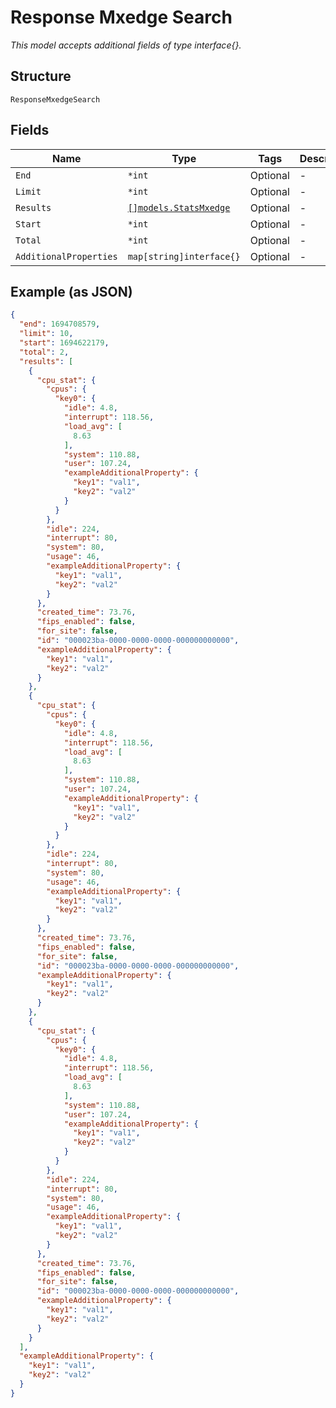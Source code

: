 
# Response Mxedge Search

*This model accepts additional fields of type interface{}.*

## Structure

`ResponseMxedgeSearch`

## Fields

| Name | Type | Tags | Description |
|  --- | --- | --- | --- |
| `End` | `*int` | Optional | - |
| `Limit` | `*int` | Optional | - |
| `Results` | [`[]models.StatsMxedge`](../../doc/models/stats-mxedge.md) | Optional | - |
| `Start` | `*int` | Optional | - |
| `Total` | `*int` | Optional | - |
| `AdditionalProperties` | `map[string]interface{}` | Optional | - |

## Example (as JSON)

```json
{
  "end": 1694708579,
  "limit": 10,
  "start": 1694622179,
  "total": 2,
  "results": [
    {
      "cpu_stat": {
        "cpus": {
          "key0": {
            "idle": 4.8,
            "interrupt": 118.56,
            "load_avg": [
              8.63
            ],
            "system": 110.88,
            "user": 107.24,
            "exampleAdditionalProperty": {
              "key1": "val1",
              "key2": "val2"
            }
          }
        },
        "idle": 224,
        "interrupt": 80,
        "system": 80,
        "usage": 46,
        "exampleAdditionalProperty": {
          "key1": "val1",
          "key2": "val2"
        }
      },
      "created_time": 73.76,
      "fips_enabled": false,
      "for_site": false,
      "id": "000023ba-0000-0000-0000-000000000000",
      "exampleAdditionalProperty": {
        "key1": "val1",
        "key2": "val2"
      }
    },
    {
      "cpu_stat": {
        "cpus": {
          "key0": {
            "idle": 4.8,
            "interrupt": 118.56,
            "load_avg": [
              8.63
            ],
            "system": 110.88,
            "user": 107.24,
            "exampleAdditionalProperty": {
              "key1": "val1",
              "key2": "val2"
            }
          }
        },
        "idle": 224,
        "interrupt": 80,
        "system": 80,
        "usage": 46,
        "exampleAdditionalProperty": {
          "key1": "val1",
          "key2": "val2"
        }
      },
      "created_time": 73.76,
      "fips_enabled": false,
      "for_site": false,
      "id": "000023ba-0000-0000-0000-000000000000",
      "exampleAdditionalProperty": {
        "key1": "val1",
        "key2": "val2"
      }
    },
    {
      "cpu_stat": {
        "cpus": {
          "key0": {
            "idle": 4.8,
            "interrupt": 118.56,
            "load_avg": [
              8.63
            ],
            "system": 110.88,
            "user": 107.24,
            "exampleAdditionalProperty": {
              "key1": "val1",
              "key2": "val2"
            }
          }
        },
        "idle": 224,
        "interrupt": 80,
        "system": 80,
        "usage": 46,
        "exampleAdditionalProperty": {
          "key1": "val1",
          "key2": "val2"
        }
      },
      "created_time": 73.76,
      "fips_enabled": false,
      "for_site": false,
      "id": "000023ba-0000-0000-0000-000000000000",
      "exampleAdditionalProperty": {
        "key1": "val1",
        "key2": "val2"
      }
    }
  ],
  "exampleAdditionalProperty": {
    "key1": "val1",
    "key2": "val2"
  }
}
```

